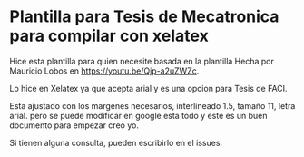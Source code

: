 # Plantilla para Tesis de Mecatronica para compilar con xelatex

Hice esta plantilla para quien necesite basada en la plantilla Hecha por Mauricio Lobos en https://youtu.be/Qjp-a2uZWZc. 

Lo hice en Xelatex ya que acepta arial y es una opcion para Tesis de FACI.

Esta ajustado con los margenes necesarios, interlineado 1.5, tamaño 11, letra arial. pero se puede modificar en google esta todo y este es un buen documento para empezar creo yo.

Si tienen alguna consulta, pueden escribirlo en el issues.


